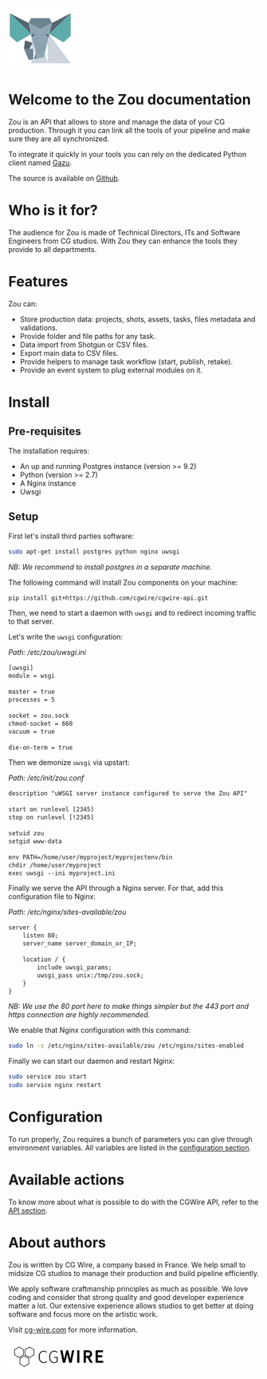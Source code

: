 [![Zou Logo](zou.png)](https://github.com/cgwire/zou)

# Welcome to the Zou documentation

Zou is an API that allows to store and manage the data of your CG production.
Through it you can link all the tools of your pipeline and make sure they are
all synchronized. 

To integrate it quickly in your tools you can rely on the dedicated Python client 
named [Gazu](https://gazu.cg-wire.com). 

The source is available on [Github](https://github.com/cgwire/cgwire-api).

# Who is it for?

The audience for Zou is made of Technical Directors, ITs and
Software Engineers from CG studios. With Zou they can enhance the
tools they provide to all departments.

# Features 

Zou can:

* Store production data: projects, shots, assets, tasks, files
  metadata and validations.
* Provide folder and file paths for any task.
* Data import from Shotgun or CSV files.
* Export main data to CSV files.
* Provide helpers to manage task workflow (start, publish, retake).
* Provide an event system to plug external modules on it.

# Install 

## Pre-requisites

The installation requires:

* An up and running Postgres instance (version >= 9.2)
* Python (version >= 2.7)
* A Nginx instance
* Uwsgi

## Setup

First let's install third parties software:

```bash
sudo apt-get install postgres python nginx uwsgi
```

*NB: We recommend to install postgres in a separate machine.*


The following command will install Zou components on your machine:

```bash
pip install git+https://github.com/cgwire/cgwire-api.git
```

Then, we need to start a daemon with `uwsgi` and to redirect incoming traffic to that
server.


Let's write the `uwsgi` configuration:

*Path: /etc/zou/uwsgi.ini*

```
[uwsgi]
module = wsgi

master = true
processes = 5

socket = zou.sock
chmod-socket = 660
vacuum = true

die-on-term = true
```

Then we demonize `uwsgi` via upstart:

*Path: /etc/init/zou.conf*

```
description "uWSGI server instance configured to serve the Zou API"

start on runlevel [2345]
stop on runlevel [!2345]

setuid zou
setgid www-data

env PATH=/home/user/myproject/myprojectenv/bin
chdir /home/user/myproject
exec uwsgi --ini myproject.ini
```


Finally we serve the API through a Nginx server. For that, add this
configuration file to Nginx:

*Path: /etc/nginx/sites-available/zou*

```
server {
    listen 80;
    server_name server_domain_or_IP;

    location / {
        include uwsgi_params;
        uwsgi_pass unix:/tmp/zou.sock;
    }
}
```

*NB: We use the 80 port here to make things simpler but the 443 port and https connection are highly recommended.*


We enable that Nginx configuration with this command:

```bash
sudo ln -s /etc/nginx/sites-available/zou /etc/nginx/sites-enabled
```

Finally we can start our daemon and restart Nginx:

```bash
sudo service zou start
sudo service nginx restart
```

# Configuration 

To run properly, Zou requires a bunch of parameters you can give through
environment variables. All variables are listed in the [configuration
section](configuration).

# Available actions

To know more about what is possible to do with the CGWire API, refer to the
[API section](api).


# About authors

Zou is written by CG Wire, a company based in France. We help small to
midsize CG studios to manage their production and build pipeline efficiently.

We apply software craftmanship principles as much as possible. We love
coding and consider that strong quality and good developer experience matter a lot.
Our extensive experience allows studios to get better at doing software and focus
more on the artistic work.

Visit [cg-wire.com](https://cg-wire.com) for more information.

[![CGWire Logo](cgwire.png)](https://cgwire.com)
